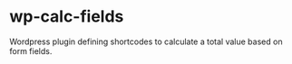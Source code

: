# wp-calc-fields
Wordpress plugin defining shortcodes to calculate a total value based on form fields.
